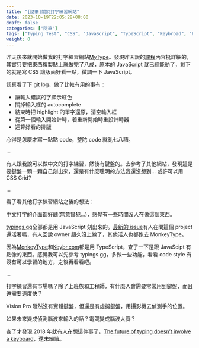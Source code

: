 ```yaml
---
title: "[隨筆]關於打字練習網站"
date: 2023-10-19T22:05:28+08:00
draft: false
categories: ["隨筆"]
tags: ["Typing Test", "CSS", "JavaScript", "TypeScript", "Keybroad", "Future"]
weight: 0
---
```


昨天後來就開始做我的打字練習網站[MyType](https://kkkeevvvin.github.io/Typing-Test/)。發現昨天說的[課程](https://github.com/microsoft/Web-Dev-For-Beginners/tree/main/4-typing-game/typing-game)內容挺詳細的，其實只要把東西複製貼上就做完了八成，原本的 JavaScript 就已經能動了，剩下的就是寫 CSS 讓版面好看一點，微調一下 JavaScript。

認真看了下 git log，做了比較有用的事有：

- 讓輸入錯誤的字顯示紅色
- 關掉輸入框的 autocomplete
- 結束時把 highlight 的單字還原，清空輸入框
- 從第一個輸入開始計時，若重新開始時重設計時器
- 還算好看的排版

心得是怎麼才寫一點點 code，整陀 code 就亂七八糟。

...

有人跟我說可以做中文的打字練習，然後有鍵盤的。去參考了其他網站，發現這是要鍵盤一顆一顆自己刻出來，還是有什麼聰明的方法我還沒想到...
或許可以用 CSS Grid?

...

看了看其他打字練習網站之後的想法：

中文打字的介面都好醜(無意冒犯...)，感覺有一些時間沒人在做這個東西。

[typings.gg](https://typings.gg/)全部都是用 JavaScript 刻出來的。[最新的 issue](https://github.com/briano1905/typings/issues/112)有人在問這個 project 還活著嗎，有人回說 owner 超久沒上線了，其他活人也都跑去 MonkeyType。

因為[MonkeyType](https://github.com/monkeytypegame/monkeytype)和[Keybr.com](https://github.com/aradzie/keybr.com)都是用 TypeScript，查了一下是跟 JavaScipt 有點像的東西。感覺我可以先參考 typings.gg，多做一些功能，看看 code style 有沒有可以學習的地方，之後再看看吧。

...

打字練習還有市場嗎？除了上班族和工程師，有什麼人會需要常常用到鍵盤，而且還需要速度快？

Vision Pro 隨然沒有實體鍵盤，但還是有虛擬鍵盤，用攝影機去偵測手的位置。

如果未來變成偵測腦波來輸入的話？電競變成腦波大賽？

查了才發現 2018 年就有人在想這件事了，[The future of typing doesn’t involve a keyboard](https://qz.com/1468577/the-future-of-typing-doesnt-involve-a-keyboard)，還未細讀。
